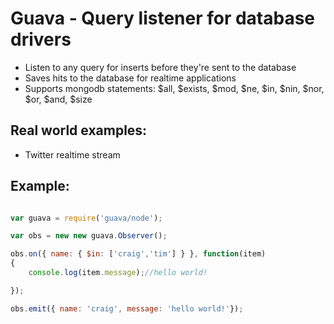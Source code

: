 Guava - Query listener for database drivers
==========================================

- Listen to any query for inserts before they're sent to the database
- Saves hits to the database for realtime applications
- Supports mongodb statements: $all, $exists, $mod, $ne, $in, $nin, $nor, $or, $and, $size

Real world examples:
-------------------

- Twitter realtime stream

Example:
--------

```javascript

var guava = require('guava/node');

var obs = new new guava.Observer();

obs.on({ name: { $in: ['craig','tim'] } }, function(item)
{
	console.log(item.message);//hello world!

});

obs.emit({ name: 'craig', message: 'hello world!'});

```